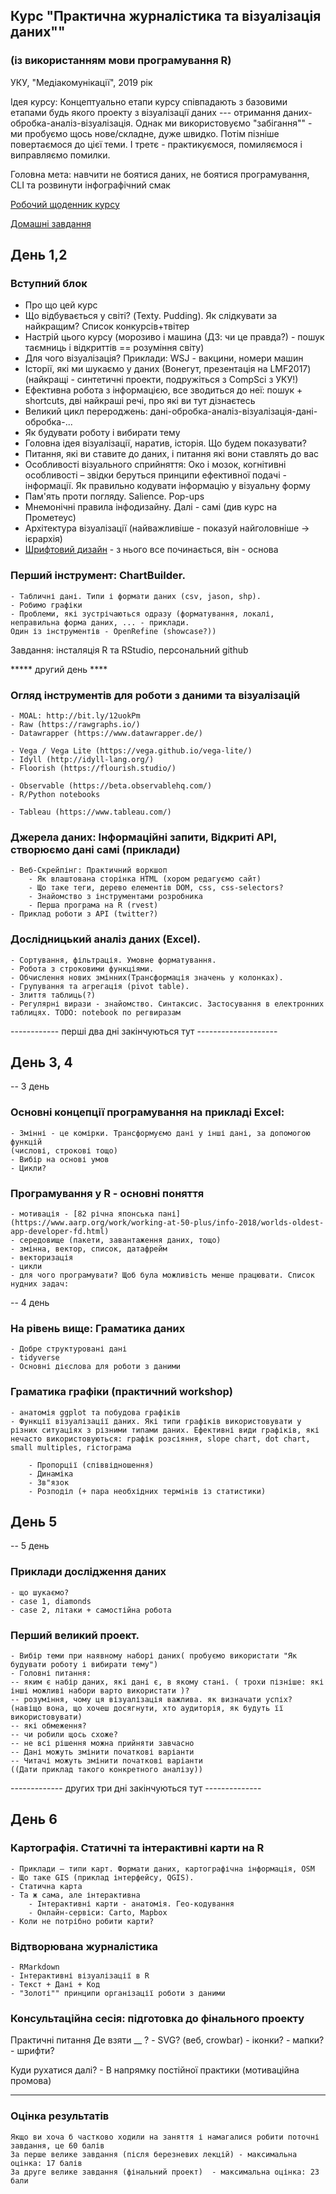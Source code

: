 ## Курс "Практична журналістика та візуалізація даних""
### (із використанням мови програмування R)

УКУ, "Медіакомунікації", 2019 рік


Ідея курсу: Концептуально етапи курсу співпадають з базовими етапами будь якого проекту з візуалізації 
даних --- отримання даних-обробка-аналіз-візуалізація. Однак ми використовуємо "забігання"" - ми пробуємо щось нове/складне, дуже швидко. Потім пізніше повертаємося до цієї теми. І третє - практикуємося, помиляємося і виправляємо помилки.

Головна мета: навчити не боятися даних, не боятися програмування, CLI та розвинути інфографічний смак

[Робочий щоденник курсу](https://public.etherpad-mozilla.org/p/uku2019)

[Домашні завдання](homeworks.md)



## День 1,2

### Вступний блок

- Про що цей курс
- Що відбувається у світі? (Texty. Pudding). Як слідкувати за найкращим? Список конкурсів+твітер
- Настрій цього курсу (морозиво і машина (ДЗ: чи це правда?) - пошук таємниць і відкриттів == розуміння світу)
- Для чого візуалізація? Приклади: WSJ - вакцини, номери машин
- Історії, які ми шукаємо у даних (Вонегут, презентація на LMF2017) (найкращі - синтетичні проекти, подружіться з CompSci з УКУ!)
- Ефективна робота з інформацією, все зводиться до неї: пошук + shortcuts, дві найкраші речі, про які ви тут дізнаєтесь   
- Великий цикл перероджень: дані-обробка-аналіз-візуалізація-дані-обробка-...
- Як будувати роботу і вибирати тему
- Головна ідея візуалізації, наратив, історія. Що будем показувати? 
- Питання, які ви ставите до даних, і питання які вони  ставлять до вас 
- Особливості візуального сприйняття: Око і мозок, когнітивні особливості – звідки беруться принципи ефективної подачі - інформації. Як правильно кодувати інформацію у візуальну форму
- Пам'ять проти погляду. Salience. Pop-ups
- Мнемонічні правила інфодизайну. Далі - самі (див курс на Прометеус) 
- Архітектура візуалізації (найважливіше - показуй найголовніше -> ієрархія)
- [Шрифтовий дизайн](https://www.pierrickcalvez.com/journal/a-five-minutes-guide-to-better-typography) - з нього все починається, він - основа
   

### Перший інструмент: ChartBuilder. 
    - Табличні дані. Типи і формати даних (csv, jason, shp). 
    - Робимо графіки 
    - Проблеми, які зустрічаються одразу (форматування, локалі, неправильна форма даних, ... - приклади.
    Один із інструментів - OpenRefine (showcase?))


Завдання: інсталяція R та RStudio, персональний github


*****  другий день ****

### Огляд інструментів для роботи з даними та візуалізацій
    - MOAL: http://bit.ly/12uokPm  
    - Raw (https://rawgraphs.io/)
    - Datawrapper (https://www.datawrapper.de/)
    
    - Vega / Vega Lite (https://vega.github.io/vega-lite/)
    - Idyll (http://idyll-lang.org/)
    - Floorish (https://flourish.studio/)
    
    - Observable (https://beta.observablehq.com/)
    - R/Python notebooks

    - Tableau (https://www.tableau.com/)  
    
### Джерела даних: Інформаційні запити, Відкриті API, створюємо дані самі (приклади)
    - Веб-Скрейпінг: Практичний воркшоп 
        - Як влаштована сторінка HTML (хором редагуємо сайт) 
        - Що таке теги, дерево елементів DOM, css, css-selectors?
        - Знайомство з інструментами розробника
        - Перша програма на R (rvest)
    - Приклад роботи з API (twitter?)


### Дослідницький аналіз даних (Excel). 
    - Сортування, фільтрація. Умовне форматування.
    - Робота з строковими функціями. 
    - Обчислення нових змінних(Трансформація значень у колонках). 
    - Групування та агрегація (pivot table).
    - Злиття таблиць(?)
    - Регулярні вирази - знайомство. Синтаксис. Застосування в електронних таблицях. TODO: notebook по регвиразам


------------ перші два дні закінчуються тут --------------------

## День 3, 4

-- 3 день

### Основні концепції програмування на прикладі Excel:
    - Змінні - це комірки. Трансформуємо дані у інші дані, за допомогою функцій 
    (числові, строкові тощо)
    - Вибір на основі умов
    - Цикли?

### Програмування у R - основні поняття
    - мотивація - [82 річна японська пані](https://www.aarp.org/work/working-at-50-plus/info-2018/worlds-oldest-app-developer-fd.html)
    - середовище (пакети, завантаження даних, тощо)
    - змінна, вектор, список, датафрейм
    - векторизація
    - цикли
    - для чого програмувати? Щоб була можливість менше працювати. Список нудних задач:

-- 4 день
### На рівень вище: Граматика даних
    - Добре структуровані дані
    - tidyverse 
    - Основні дієслова для роботи з даними


### Граматика графіки (практичний workshop)
    - анатомія ggplot та побудова графіків
    - Функції візуалізації даних. Які типи графіків використовувати у різних ситуаціях з різними типами даних. Ефективні види графіків, які нечасто використовуються: графік розсіяння, slope chart, dot chart, small multiples, гістограма

        - Пропорції (співвідношення) 
        - Динаміка
        - Зв"язок
        - Розподіл (+ пара необхідних термінів із статистики)

## День 5
-- 5 день

### Приклади дослідження даних 
    - що шукаємо?
    - case 1, diamonds
    - case 2, літаки + самостійна робота

### Перший великий проект. 
    - Вибір теми при наявному наборі даних( пробуємо використати "Як будувати роботу і вибирати тему")
    - Головні питання:
    -- яким є набір даних, які дані є, в якому стані. ( трохи пізніше: які інші можливі набори варто використати )?
    -- розуміння, чому ця візуалізація важлива. як визначати успіх? (навіщо вона, що хочеш досягнути, хто аудиторія, як будуть її використовувати)
    -- які обмеження?
    -- чи робили щось схоже?
    -- не всі рішення можна прийняти завчасно
    -- Дані можуть змінити початкові варіанти
    -- Читачі можуть змінити початкові варіанти
    ((Дати приклад такого конкретного аналізу))

------------- других три дні закінчуються тут --------------


## День 6

### Картографія. Статичні та інтерактивні карти на R
    - Приклади – типи карт. Формати даних, картографічна інформація, OSM 
    - Що таке GIS (приклад інтерфейсу, QGIS). 
    - Статична карта 
    - Та ж сама, але інтерактивна
        - Інтерактивні карти - анатомія. Гео-кодування 
        - Онлайн-сервіси: Carto, Mapbox
    - Коли не потрібно робити карти? 


### Відтворювана журналістика
    - RMarkdown
    - Інтерактивні візуалізації в R
    - Текст + Дані + Код
    - "Золоті"" принципи організації роботи з даними


### Консультаційна сесія: підготовка до фінального проекту

Практичні питання
Де взяти __ ?
    - SVG? (веб, crowbar) 
    - іконки?
    - мапки?
    - шрифти?

Куди рухатися далі? 
    - В напрямку постійної практики (мотиваційна промова)



***

### Оцінка результатів

    Якщо ви хоча б частково ходили на заняття і намагалися робити поточні завдання, це 60 балів
    За перше велике завдання (після березневих лекцій) - максимальна оцінка: 17 балів
    За друге велике завдання (фінальний проект)  - максимальна оцінка: 23 бали 
